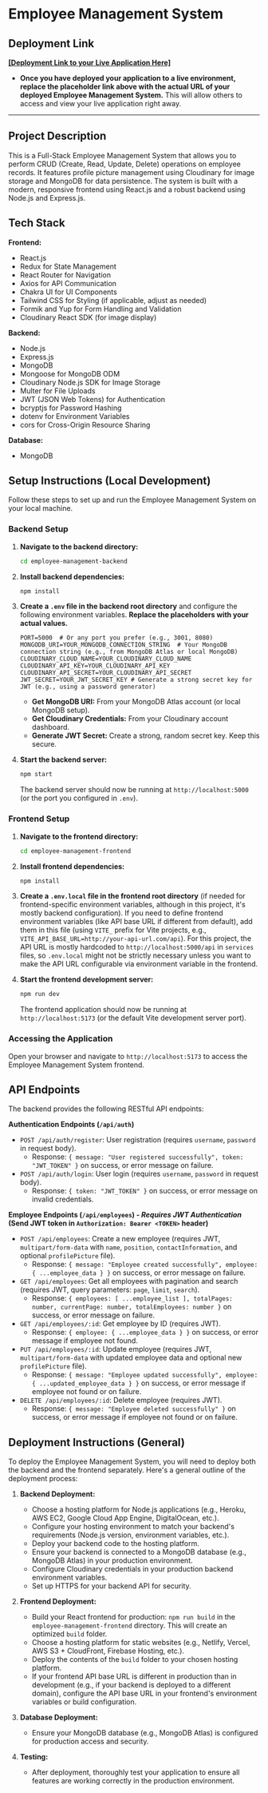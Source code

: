 # Employee Management System

## Deployment Link

[**[Deployment Link to your Live Application Here]**](https://employee-management-mern-phi.vercel.app/)

*   **Once you have deployed your application to a live environment, replace the placeholder link above with the actual URL of your deployed Employee Management System.** This will allow others to access and view your live application right away.

---

## Project Description

This is a Full-Stack Employee Management System that allows you to perform CRUD (Create, Read, Update, Delete) operations on employee records. It features profile picture management using Cloudinary for image storage and MongoDB for data persistence. The system is built with a modern, responsive frontend using React.js and a robust backend using Node.js and Express.js.

## Tech Stack

**Frontend:**

*   React.js
*   Redux for State Management
*   React Router for Navigation
*   Axios for API Communication
*   Chakra UI for UI Components
*   Tailwind CSS for Styling (if applicable, adjust as needed)
*   Formik and Yup for Form Handling and Validation
*   Cloudinary React SDK (for image display)

**Backend:**

*   Node.js
*   Express.js
*   MongoDB
*   Mongoose for MongoDB ODM
*   Cloudinary Node.js SDK for Image Storage
*   Multer for File Uploads
*   JWT (JSON Web Tokens) for Authentication
*   bcryptjs for Password Hashing
*   dotenv for Environment Variables
*   cors for Cross-Origin Resource Sharing

**Database:**

*   MongoDB

## Setup Instructions (Local Development)

Follow these steps to set up and run the Employee Management System on your local machine.

### Backend Setup

1.  **Navigate to the backend directory:**
    ```bash
    cd employee-management-backend
    ```

2.  **Install backend dependencies:**
    ```bash
    npm install
    ```

3.  **Create a `.env` file in the backend root directory** and configure the following environment variables. **Replace the placeholders with your actual values.**

    ```env
    PORT=5000  # Or any port you prefer (e.g., 3001, 8080)
    MONGODB_URI=YOUR_MONGODB_CONNECTION_STRING  # Your MongoDB connection string (e.g., from MongoDB Atlas or local MongoDB)
    CLOUDINARY_CLOUD_NAME=YOUR_CLOUDINARY_CLOUD_NAME
    CLOUDINARY_API_KEY=YOUR_CLOUDINARY_API_KEY
    CLOUDINARY_API_SECRET=YOUR_CLOUDINARY_API_SECRET
    JWT_SECRET=YOUR_JWT_SECRET_KEY # Generate a strong secret key for JWT (e.g., using a password generator)
    ```
    *   **Get MongoDB URI:**  From your MongoDB Atlas account (or local MongoDB setup).
    *   **Get Cloudinary Credentials:** From your Cloudinary account dashboard.
    *   **Generate JWT Secret:** Create a strong, random secret key. Keep this secure.

4.  **Start the backend server:**
    ```bash
    npm start
    ```
    The backend server should now be running at `http://localhost:5000` (or the port you configured in `.env`).

### Frontend Setup

1.  **Navigate to the frontend directory:**
    ```bash
    cd employee-management-frontend
    ```

2.  **Install frontend dependencies:**
    ```bash
    npm install
    ```

3.  **Create a `.env.local` file in the frontend root directory** (if needed for frontend-specific environment variables, although in this project, it's mostly backend configuration). If you need to define frontend environment variables (like API base URL if different from default), add them in this file (using `VITE_` prefix for Vite projects, e.g., `VITE_API_BASE_URL=http://your-api-url.com/api`). For this project, the API URL is mostly hardcoded to `http://localhost:5000/api` in `services` files, so `.env.local` might not be strictly necessary unless you want to make the API URL configurable via environment variable in the frontend.

4.  **Start the frontend development server:**
    ```bash
    npm run dev
    ```
    The frontend application should now be running at `http://localhost:5173` (or the default Vite development server port).

### Accessing the Application

Open your browser and navigate to `http://localhost:5173` to access the Employee Management System frontend.

## API Endpoints

The backend provides the following RESTful API endpoints:

**Authentication Endpoints (`/api/auth`)**

*   `POST /api/auth/register`: User registration (requires `username`, `password` in request body).
    *   Response: `{ message: "User registered successfully", token: "JWT_TOKEN" }` on success, or error message on failure.
*   `POST /api/auth/login`: User login (requires `username`, `password` in request body).
    *   Response: `{ token: "JWT_TOKEN" }` on success, or error message on invalid credentials.

**Employee Endpoints (`/api/employees`) - *Requires JWT Authentication* (Send JWT token in `Authorization: Bearer <TOKEN>` header)**

*   `POST /api/employees`: Create a new employee (requires JWT, `multipart/form-data` with `name`, `position`, `contactInformation`, and optional `profilePicture` file).
    *   Response: `{ message: "Employee created successfully", employee: { ...employee_data } }` on success, or error message on failure.
*   `GET /api/employees`: Get all employees with pagination and search (requires JWT, query parameters: `page`, `limit`, `search`).
    *   Response: `{ employees: [ ...employee_list ], totalPages: number, currentPage: number, totalEmployees: number }` on success, or error message on failure.
*   `GET /api/employees/:id`: Get employee by ID (requires JWT).
    *   Response: `{ employee: { ...employee_data } }` on success, or error message if employee not found.
*   `PUT /api/employees/:id`: Update employee (requires JWT, `multipart/form-data` with updated employee data and optional new `profilePicture` file).
    *   Response: `{ message: "Employee updated successfully", employee: { ...updated_employee_data } }` on success, or error message if employee not found or on failure.
*   `DELETE /api/employees/:id`: Delete employee (requires JWT).
    *   Response: `{ message: "Employee deleted successfully" }` on success, or error message if employee not found or on failure.

## Deployment Instructions (General)

To deploy the Employee Management System, you will need to deploy both the backend and the frontend separately. Here's a general outline of the deployment process:

1.  **Backend Deployment:**
    *   Choose a hosting platform for Node.js applications (e.g., Heroku, AWS EC2, Google Cloud App Engine, DigitalOcean, etc.).
    *   Configure your hosting environment to match your backend's requirements (Node.js version, environment variables, etc.).
    *   Deploy your backend code to the hosting platform.
    *   Ensure your backend is connected to a MongoDB database (e.g., MongoDB Atlas) in your production environment.
    *   Configure Cloudinary credentials in your production backend environment variables.
    *   Set up HTTPS for your backend API for security.

2.  **Frontend Deployment:**
    *   Build your React frontend for production: `npm run build` in the `employee-management-frontend` directory. This will create an optimized `build` folder.
    *   Choose a hosting platform for static websites (e.g., Netlify, Vercel, AWS S3 + CloudFront, Firebase Hosting, etc.).
    *   Deploy the contents of the `build` folder to your chosen hosting platform.
    *   If your frontend API base URL is different in production than in development (e.g., if your backend is deployed to a different domain), configure the API base URL in your frontend's environment variables or build configuration.

3.  **Database Deployment:**
    *   Ensure your MongoDB database (e.g., MongoDB Atlas) is configured for production access and security.

4.  **Testing:**
    *   After deployment, thoroughly test your application to ensure all features are working correctly in the production environment.


